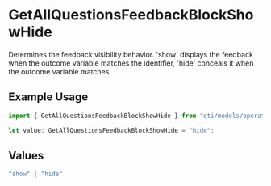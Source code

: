 # GetAllQuestionsFeedbackBlockShowHide

Determines the feedback visibility behavior. 'show' displays the feedback when the outcome variable matches the identifier, 'hide' conceals it when the outcome variable matches.

## Example Usage

```typescript
import { GetAllQuestionsFeedbackBlockShowHide } from "qti/models/operations";

let value: GetAllQuestionsFeedbackBlockShowHide = "hide";
```

## Values

```typescript
"show" | "hide"
```